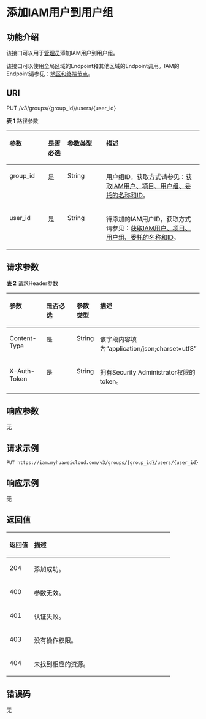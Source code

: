 # 添加IAM用户到用户组<a name="zh-cn_topic_0057845654"></a>

## 功能介绍<a name="zh-cn_topic_0221482401_section1466001413514"></a>

该接口可以用于[管理员](https://support.huaweicloud.com/usermanual-iam/zh-cn_topic_0079496985.html)添加IAM用户到用户组。

该接口可以使用全局区域的Endpoint和其他区域的Endpoint调用。IAM的Endpoint请参见：[地区和终端节点](https://developer.huaweicloud.com/endpoint?IAM)。

## URI<a name="zh-cn_topic_0221482401_section966141493512"></a>

PUT /v3/groups/\{group\_id\}/users/\{user\_id\}

**表 1**  路径参数

<a name="zh-cn_topic_0221482401_table2664714123519"></a>
<table><thead align="left"><tr id="zh-cn_topic_0221482401_row866311493520"><th class="cellrowborder" valign="top" width="20%" id="mcps1.2.5.1.1"><p id="zh-cn_topic_0221482401_p1566481483516"><a name="zh-cn_topic_0221482401_p1566481483516"></a><a name="zh-cn_topic_0221482401_p1566481483516"></a>参数</p>
</th>
<th class="cellrowborder" valign="top" width="10%" id="mcps1.2.5.1.2"><p id="zh-cn_topic_0221482401_p866501463511"><a name="zh-cn_topic_0221482401_p866501463511"></a><a name="zh-cn_topic_0221482401_p866501463511"></a>是否必选</p>
</th>
<th class="cellrowborder" valign="top" width="20%" id="mcps1.2.5.1.3"><p id="zh-cn_topic_0221482401_p0665614173510"><a name="zh-cn_topic_0221482401_p0665614173510"></a><a name="zh-cn_topic_0221482401_p0665614173510"></a>参数类型</p>
</th>
<th class="cellrowborder" valign="top" width="50%" id="mcps1.2.5.1.4"><p id="zh-cn_topic_0221482401_p2666201419351"><a name="zh-cn_topic_0221482401_p2666201419351"></a><a name="zh-cn_topic_0221482401_p2666201419351"></a>描述</p>
</th>
</tr>
</thead>
<tbody><tr id="zh-cn_topic_0221482401_row966319141352"><td class="cellrowborder" valign="top" width="20%" headers="mcps1.2.5.1.1 "><p id="zh-cn_topic_0221482401_p16667414133510"><a name="zh-cn_topic_0221482401_p16667414133510"></a><a name="zh-cn_topic_0221482401_p16667414133510"></a>group_id</p>
</td>
<td class="cellrowborder" valign="top" width="10%" headers="mcps1.2.5.1.2 "><p id="zh-cn_topic_0221482401_p566714143358"><a name="zh-cn_topic_0221482401_p566714143358"></a><a name="zh-cn_topic_0221482401_p566714143358"></a>是</p>
</td>
<td class="cellrowborder" valign="top" width="20%" headers="mcps1.2.5.1.3 "><p id="zh-cn_topic_0221482401_p1266851433513"><a name="zh-cn_topic_0221482401_p1266851433513"></a><a name="zh-cn_topic_0221482401_p1266851433513"></a>String</p>
</td>
<td class="cellrowborder" valign="top" width="50%" headers="mcps1.2.5.1.4 "><p id="zh-cn_topic_0221482401_p3668514143511"><a name="zh-cn_topic_0221482401_p3668514143511"></a><a name="zh-cn_topic_0221482401_p3668514143511"></a>用户组ID，获取方式请参见：<a href="获取IAM用户-项目-用户组-委托的名称和ID.md">获取IAM用户、项目、用户组、委托的名称和ID</a>。</p>
</td>
</tr>
<tr id="zh-cn_topic_0221482401_row266317140355"><td class="cellrowborder" valign="top" width="20%" headers="mcps1.2.5.1.1 "><p id="zh-cn_topic_0221482401_p1166816142355"><a name="zh-cn_topic_0221482401_p1166816142355"></a><a name="zh-cn_topic_0221482401_p1166816142355"></a>user_id</p>
</td>
<td class="cellrowborder" valign="top" width="10%" headers="mcps1.2.5.1.2 "><p id="zh-cn_topic_0221482401_p96699143357"><a name="zh-cn_topic_0221482401_p96699143357"></a><a name="zh-cn_topic_0221482401_p96699143357"></a>是</p>
</td>
<td class="cellrowborder" valign="top" width="20%" headers="mcps1.2.5.1.3 "><p id="zh-cn_topic_0221482401_p0669414153510"><a name="zh-cn_topic_0221482401_p0669414153510"></a><a name="zh-cn_topic_0221482401_p0669414153510"></a>String</p>
</td>
<td class="cellrowborder" valign="top" width="50%" headers="mcps1.2.5.1.4 "><p id="zh-cn_topic_0221482401_p167081473513"><a name="zh-cn_topic_0221482401_p167081473513"></a><a name="zh-cn_topic_0221482401_p167081473513"></a>待添加的IAM用户ID，获取方式请参见：<a href="获取IAM用户-项目-用户组-委托的名称和ID.md">获取IAM用户、项目、用户组、委托的名称和ID</a>。</p>
</td>
</tr>
</tbody>
</table>

## 请求参数<a name="zh-cn_topic_0221482401_section17670181413352"></a>

**表 2**  请求Header参数

<a name="zh-cn_topic_0221482401_HeaderParameter"></a>
<table><thead align="left"><tr id="zh-cn_topic_0221482401_row106718143358"><th class="cellrowborder" valign="top" width="20%" id="mcps1.2.5.1.1"><p id="zh-cn_topic_0221482401_p8672914133514"><a name="zh-cn_topic_0221482401_p8672914133514"></a><a name="zh-cn_topic_0221482401_p8672914133514"></a>参数</p>
</th>
<th class="cellrowborder" valign="top" width="20%" id="mcps1.2.5.1.2"><p id="zh-cn_topic_0221482401_p3672914173516"><a name="zh-cn_topic_0221482401_p3672914173516"></a><a name="zh-cn_topic_0221482401_p3672914173516"></a>是否必选</p>
</th>
<th class="cellrowborder" valign="top" width="10%" id="mcps1.2.5.1.3"><p id="zh-cn_topic_0221482401_p567241414356"><a name="zh-cn_topic_0221482401_p567241414356"></a><a name="zh-cn_topic_0221482401_p567241414356"></a>参数类型</p>
</th>
<th class="cellrowborder" valign="top" width="50%" id="mcps1.2.5.1.4"><p id="zh-cn_topic_0221482401_p1767361419354"><a name="zh-cn_topic_0221482401_p1767361419354"></a><a name="zh-cn_topic_0221482401_p1767361419354"></a>描述</p>
</th>
</tr>
</thead>
<tbody><tr id="zh-cn_topic_0221482401_row6671014173514"><td class="cellrowborder" valign="top" width="20%" headers="mcps1.2.5.1.1 "><p id="zh-cn_topic_0221482401_p6673171418353"><a name="zh-cn_topic_0221482401_p6673171418353"></a><a name="zh-cn_topic_0221482401_p6673171418353"></a>Content-Type</p>
</td>
<td class="cellrowborder" valign="top" width="20%" headers="mcps1.2.5.1.2 "><p id="zh-cn_topic_0221482401_p4674131423516"><a name="zh-cn_topic_0221482401_p4674131423516"></a><a name="zh-cn_topic_0221482401_p4674131423516"></a>是</p>
</td>
<td class="cellrowborder" valign="top" width="10%" headers="mcps1.2.5.1.3 "><p id="zh-cn_topic_0221482401_p1667461413513"><a name="zh-cn_topic_0221482401_p1667461413513"></a><a name="zh-cn_topic_0221482401_p1667461413513"></a>String</p>
</td>
<td class="cellrowborder" valign="top" width="50%" headers="mcps1.2.5.1.4 "><p id="zh-cn_topic_0221482401_p1767420148359"><a name="zh-cn_topic_0221482401_p1767420148359"></a><a name="zh-cn_topic_0221482401_p1767420148359"></a>该字段内容填为“application/json;charset=utf8”</p>
</td>
</tr>
<tr id="zh-cn_topic_0221482401_row967117146351"><td class="cellrowborder" valign="top" width="20%" headers="mcps1.2.5.1.1 "><p id="zh-cn_topic_0221482401_p767581410358"><a name="zh-cn_topic_0221482401_p767581410358"></a><a name="zh-cn_topic_0221482401_p767581410358"></a>X-Auth-Token</p>
</td>
<td class="cellrowborder" valign="top" width="20%" headers="mcps1.2.5.1.2 "><p id="zh-cn_topic_0221482401_p186756141354"><a name="zh-cn_topic_0221482401_p186756141354"></a><a name="zh-cn_topic_0221482401_p186756141354"></a>是</p>
</td>
<td class="cellrowborder" valign="top" width="10%" headers="mcps1.2.5.1.3 "><p id="zh-cn_topic_0221482401_p1767531410353"><a name="zh-cn_topic_0221482401_p1767531410353"></a><a name="zh-cn_topic_0221482401_p1767531410353"></a>String</p>
</td>
<td class="cellrowborder" valign="top" width="50%" headers="mcps1.2.5.1.4 "><p id="zh-cn_topic_0221482401_p867611463516"><a name="zh-cn_topic_0221482401_p867611463516"></a><a name="zh-cn_topic_0221482401_p867611463516"></a>拥有Security Administrator权限的token。</p>
</td>
</tr>
</tbody>
</table>

## 响应参数<a name="zh-cn_topic_0221482401_section1467691413517"></a>

无

## 请求示例<a name="zh-cn_topic_0221482401_section14677214203519"></a>

```
PUT https://iam.myhuaweicloud.com/v3/groups/{group_id}/users/{user_id}
```

## 响应示例<a name="zh-cn_topic_0221482401_section467911147354"></a>

无

## 返回值<a name="zh-cn_topic_0221482401_section36801714183511"></a>

<a name="zh-cn_topic_0221482401_table2465"></a>
<table><thead align="left"><tr id="zh-cn_topic_0221482401_row1968191483516"><th class="cellrowborder" valign="top" width="15%" id="mcps1.1.3.1.1"><p id="zh-cn_topic_0221482401_p186821614113513"><a name="zh-cn_topic_0221482401_p186821614113513"></a><a name="zh-cn_topic_0221482401_p186821614113513"></a>返回值</p>
</th>
<th class="cellrowborder" valign="top" width="85%" id="mcps1.1.3.1.2"><p id="zh-cn_topic_0221482401_p5682141411351"><a name="zh-cn_topic_0221482401_p5682141411351"></a><a name="zh-cn_topic_0221482401_p5682141411351"></a>描述</p>
</th>
</tr>
</thead>
<tbody><tr id="zh-cn_topic_0221482401_row368171412355"><td class="cellrowborder" valign="top" width="15%" headers="mcps1.1.3.1.1 "><p id="zh-cn_topic_0221482401_p568217145359"><a name="zh-cn_topic_0221482401_p568217145359"></a><a name="zh-cn_topic_0221482401_p568217145359"></a>204</p>
</td>
<td class="cellrowborder" valign="top" width="85%" headers="mcps1.1.3.1.2 "><p id="zh-cn_topic_0221482401_p1868313144352"><a name="zh-cn_topic_0221482401_p1868313144352"></a><a name="zh-cn_topic_0221482401_p1868313144352"></a>添加成功。</p>
</td>
</tr>
<tr id="zh-cn_topic_0221482401_row2681014153519"><td class="cellrowborder" valign="top" width="15%" headers="mcps1.1.3.1.1 "><p id="zh-cn_topic_0221482401_p11683171411358"><a name="zh-cn_topic_0221482401_p11683171411358"></a><a name="zh-cn_topic_0221482401_p11683171411358"></a>400</p>
</td>
<td class="cellrowborder" valign="top" width="85%" headers="mcps1.1.3.1.2 "><p id="zh-cn_topic_0221482401_p176831714123520"><a name="zh-cn_topic_0221482401_p176831714123520"></a><a name="zh-cn_topic_0221482401_p176831714123520"></a>参数无效。</p>
</td>
</tr>
<tr id="zh-cn_topic_0221482401_row268116144357"><td class="cellrowborder" valign="top" width="15%" headers="mcps1.1.3.1.1 "><p id="zh-cn_topic_0221482401_p186841114173516"><a name="zh-cn_topic_0221482401_p186841114173516"></a><a name="zh-cn_topic_0221482401_p186841114173516"></a>401</p>
</td>
<td class="cellrowborder" valign="top" width="85%" headers="mcps1.1.3.1.2 "><p id="zh-cn_topic_0221482401_p12684191423512"><a name="zh-cn_topic_0221482401_p12684191423512"></a><a name="zh-cn_topic_0221482401_p12684191423512"></a>认证失败。</p>
</td>
</tr>
<tr id="zh-cn_topic_0221482401_row1681101417353"><td class="cellrowborder" valign="top" width="15%" headers="mcps1.1.3.1.1 "><p id="zh-cn_topic_0221482401_p468571483510"><a name="zh-cn_topic_0221482401_p468571483510"></a><a name="zh-cn_topic_0221482401_p468571483510"></a>403</p>
</td>
<td class="cellrowborder" valign="top" width="85%" headers="mcps1.1.3.1.2 "><p id="zh-cn_topic_0221482401_p1168591413514"><a name="zh-cn_topic_0221482401_p1168591413514"></a><a name="zh-cn_topic_0221482401_p1168591413514"></a>没有操作权限。</p>
</td>
</tr>
<tr id="zh-cn_topic_0221482401_row11681414143511"><td class="cellrowborder" valign="top" width="15%" headers="mcps1.1.3.1.1 "><p id="zh-cn_topic_0221482401_p56851714203519"><a name="zh-cn_topic_0221482401_p56851714203519"></a><a name="zh-cn_topic_0221482401_p56851714203519"></a>404</p>
</td>
<td class="cellrowborder" valign="top" width="85%" headers="mcps1.1.3.1.2 "><p id="zh-cn_topic_0221482401_p13686101403510"><a name="zh-cn_topic_0221482401_p13686101403510"></a><a name="zh-cn_topic_0221482401_p13686101403510"></a>未找到相应的资源。</p>
</td>
</tr>
</tbody>
</table>

## 错误码<a name="zh-cn_topic_0221482401_section168691418358"></a>

无

